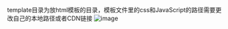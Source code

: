 template目录为放html模板的目录，模板文件里的css和JavaScript的路径需要更改自己的本地路径或者CDN链接
![image](https://github.com/user-attachments/assets/4f54821f-c913-447b-af2a-03ff430cc34f)
